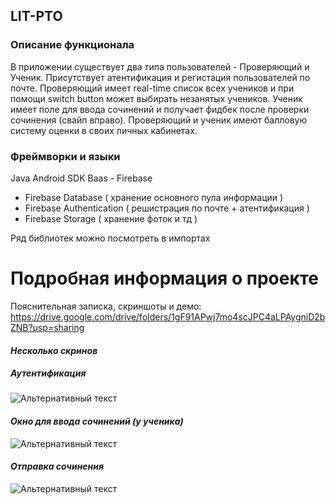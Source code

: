 ## LIT-PTO

### Описание функционала
В приложении существует два типа пользователей - Проверяющий и Ученик. Присутствует атентификация и регистация
пользователей по почте. Проверяющий имеет real-time список всех учеников и при помощи switch button 
может выбирать незанятых учеников. Ученик имеет поле для ввода сочинений и получает фидбек после проверки сочинения (свайп вправо). 
Проверяющий и ученик имеют балловую систему оценки в своих личных кабинетах.

### Фреймворки и языки
Java
Android SDK
Baas - Firebase
 - Firebase Database ( хранение основного пула информации )
 - Firebase Authentication ( решистрация по почте + атентификация )
 - Firebase Storage ( хранение фоток и тд )
 
Ряд библиотек можно посмотреть в импортах
 
# Подробная информация о проекте
Пояснительная записка, скриншоты и демо:
https://drive.google.com/drive/folders/1gF91APwj7mo4scJPC4aLPAygniD2bZNB?usp=sharing

#### *Несколько скринов*  

##### *Аутентификация*  
![Альтернативный текст](https://i.ibb.co/P9KFXsQ/LWfkaftm3mc.jpg)

#### *Окно для ввода сочинений (у ученика)*  
![Альтернативный текст](https://i.ibb.co/DY7sMQW/Screenshot-2019-05-20-18-30-39-071-com-example-dneprovdanila-litpro-project.png)

#### *Отправка сочинения*  
![Альтернативный текст](https://i.ibb.co/9N7M2Lm/Screenshot-2019-05-20-18-30-29-489-com-example-dneprovdanila-litpro-project.png)
